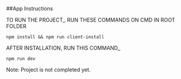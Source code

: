 ##App Instructions

TO RUN THE PROJECT,, RUN THESE COMMANDS ON CMD IN ROOT FOLDER

`npm install && npm run client-install`

AFTER INSTALLATION, RUN THIS COMMAND,,

`npm run dev`


Note: Project is not completed yet.
